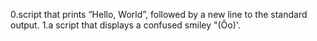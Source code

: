 0.script that prints “Hello, World”, followed by a new line to the standard output.
1.a script that displays a confused smiley "(Ôo)'.

